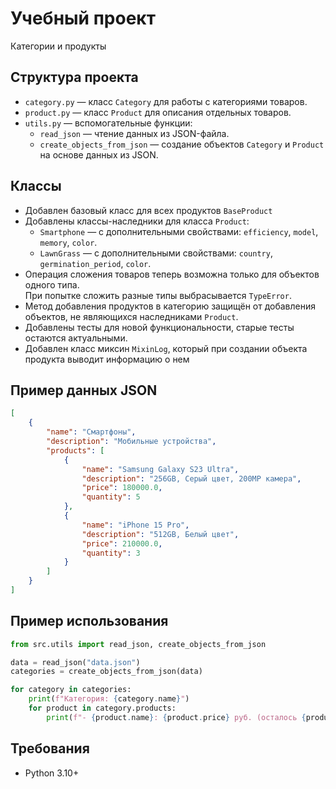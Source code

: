 # Учебный проект

Категории и продукты

## Структура проекта

- `category.py` — класс `Category` для работы с категориями товаров.
- `product.py` — класс `Product` для описания отдельных товаров.
- `utils.py` — вспомогательные функции:
    - `read_json` — чтение данных из JSON-файла.
    - `create_objects_from_json` — создание объектов `Category` и `Product` на основе данных из JSON.

## Классы
- Добавлен базовый класс для всех продуктов `BaseProduct`
- Добавлены классы-наследники для класса `Product`:
  - `Smartphone` — с дополнительными свойствами: `efficiency`, `model`, `memory`, `color`.
  - `LawnGrass` — с дополнительными свойствами: `country`, `germination_period`, `color`.
- Операция сложения товаров теперь возможна только для объектов одного типа.  
  При попытке сложить разные типы выбрасывается `TypeError`.
- Метод добавления продуктов в категорию защищён от добавления объектов, не являющихся наследниками `Product`.
- Добавлены тесты для новой функциональности, старые тесты остаются актуальными.
- Добавлен класс миксин `MixinLog`, который при создании объекта продукта выводит информацию о нем  

## Пример данных JSON

```json
[
    {
        "name": "Смартфоны",
        "description": "Мобильные устройства",
        "products": [
            {
                "name": "Samsung Galaxy S23 Ultra",
                "description": "256GB, Серый цвет, 200MP камера",
                "price": 180000.0,
                "quantity": 5
            },
            {
                "name": "iPhone 15 Pro",
                "description": "512GB, Белый цвет",
                "price": 210000.0,
                "quantity": 3
            }
        ]
    }
]
```

## Пример использования

```python
from src.utils import read_json, create_objects_from_json

data = read_json("data.json")
categories = create_objects_from_json(data)

for category in categories:
    print(f"Категория: {category.name}")
    for product in category.products:
        print(f"- {product.name}: {product.price} руб. (осталось {product.quantity} шт.)")
```

## Требования

* Python 3.10+



